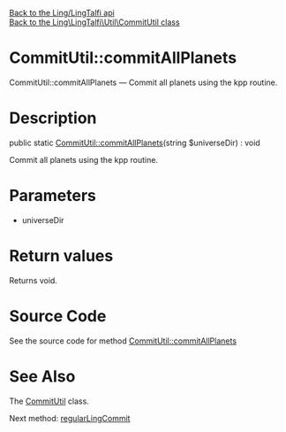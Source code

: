 [Back to the Ling/LingTalfi api](https://github.com/lingtalfi/LingTalfi/blob/master/doc/api/Ling/LingTalfi.md)<br>
[Back to the Ling\LingTalfi\Util\CommitUtil class](https://github.com/lingtalfi/LingTalfi/blob/master/doc/api/Ling/LingTalfi/Util/CommitUtil.md)


CommitUtil::commitAllPlanets
================



CommitUtil::commitAllPlanets — Commit all planets using the kpp routine.




Description
================


public static [CommitUtil::commitAllPlanets](https://github.com/lingtalfi/LingTalfi/blob/master/doc/api/Ling/LingTalfi/Util/CommitUtil/commitAllPlanets.md)(string $universeDir) : void




Commit all planets using the kpp routine.




Parameters
================


- universeDir

    


Return values
================

Returns void.








Source Code
===========
See the source code for method [CommitUtil::commitAllPlanets](https://github.com/lingtalfi/LingTalfi/blob/master/Util/CommitUtil.php#L23-L26)


See Also
================

The [CommitUtil](https://github.com/lingtalfi/LingTalfi/blob/master/doc/api/Ling/LingTalfi/Util/CommitUtil.md) class.

Next method: [regularLingCommit](https://github.com/lingtalfi/LingTalfi/blob/master/doc/api/Ling/LingTalfi/Util/CommitUtil/regularLingCommit.md)<br>

